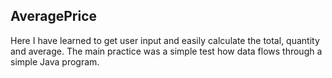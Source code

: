 AveragePrice
---

Here I have learned to get user input and easily calculate the total, quantity and average.
The main practice was a simple test how data flows through a simple Java program.